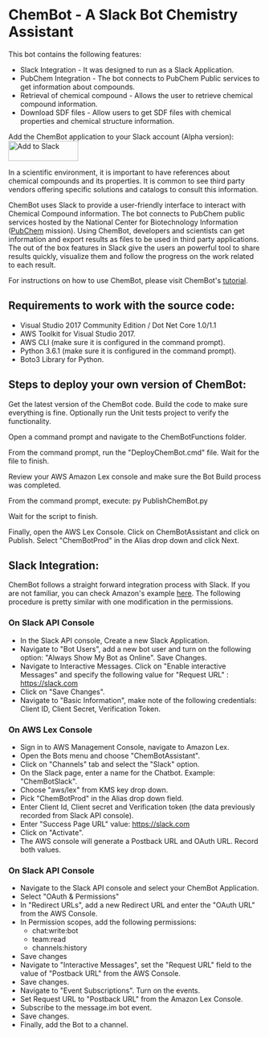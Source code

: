 # ChemBot - A Slack Bot Chemistry Assistant

This bot contains the following features:
* Slack Integration - It was designed to run as a Slack Application.
* PubChem Integration - The bot connects to PubChem Public services to get information about compounds.
* Retrieval of chemical compound - Allows the user to retrieve chemical compound information. 
* Download SDF files - Allow users to get SDF files with chemical properties and chemical structure information.

Add the ChemBot application to your Slack account (Alpha version):
<a href="https://slack.com/oauth/authorize?&client_id=201891926391.213563214386&scope=bot,chat:write:bot,team:read,channels:history"><img alt="Add to Slack" height="40" width="139" src="https://platform.slack-edge.com/img/add_to_slack.png" srcset="https://platform.slack-edge.com/img/add_to_slack.png 1x, https://platform.slack-edge.com/img/add_to_slack@2x.png 2x" /></a>

In a scientific environment, it is important to have references about chemical compounds and its properties. It is common to see third party vendors offering specific solutions and catalogs to consult this information.

ChemBot uses Slack to provide a user-friendly interface to interact with Chemical Compound information. The bot connects to PubChem public services hosted by the National Center for Biotechnology Information ([PubChem](https://www.youtube.com/watch?v=-eNxsNd8sC4) mission). Using ChemBot, developers and scientists can get information and export results as files to be used in third party applications. The out of the box features in Slack give the users an powerful tool to share results quickly, visualize them and follow the progress on the work related to each result. 

For instructions on how to use ChemBot, please visit ChemBot's [tutorial](https://google.com).

## Requirements to work with the source code:
* Visual Studio 2017 Community Edition / Dot Net Core 1.0/1.1
* AWS Toolkit for Visual Studio 2017.
* AWS CLI (make sure it is configured in the command prompt).
* Python 3.6.1 (make sure it is configured in the command prompt).
* Boto3 Library for Python.

## Steps to deploy your own version of ChemBot:

Get the latest version of the ChemBot code. Build the code to make sure everything is fine. Optionally run the Unit tests project to verify the functionality.

Open a command prompt and navigate to the ChemBotFunctions folder.

From the command prompt, run the "DeployChemBot.cmd" file. Wait for the file to finish.

Review your AWS Amazon Lex console and make sure the Bot Build process was completed.

From the command prompt, execute: py PublishChemBot.py

Wait for the script to finish.

Finally, open the AWS Lex Console. Click on ChemBotAssistant and click on Publish. Select "ChemBotProd" in the Alias drop down and click Next.

## Slack Integration:

ChemBot follows a straight forward integration process with Slack. If you are not familiar, you can check Amazon's example [here](http://docs.aws.amazon.com/lex/latest/dg/slack-bot-association.html).
The following procedure is pretty similar with one modification in the permissions.

### On Slack API Console
* In the Slack API console, Create a new Slack Application.
* Navigate to "Bot Users", add a new bot user and turn on the following option: "Always Show My Bot as Online". Save Changes.
* Navigate to Interactive Messages. Click on "Enable interactive Messages" and specify the following value for "Request URL" : https://slack.com
* Click on "Save Changes".
* Navigate to "Basic Information", make note of the following credentials: Client ID, Client Secret, Verification Token.

### On AWS Lex Console
* Sign in to AWS Management Console, navigate to Amazon Lex.
* Open the Bots menu and choose "ChemBotAssistant".
* Click on "Channels" tab and select the "Slack" option.
* On the Slack page, enter a name for the Chatbot. Example: "ChemBotSlack".
* Choose "aws/lex" from KMS key drop down.
* Pick "ChemBotProd" in the Alias drop down field.
* Enter Client Id, Client secret and Verification token (the data previously recorded from Slack API console).
* Enter "Success Page URL" value: https://slack.com
* Click on "Activate".
* The AWS console will generate a Postback URL and OAuth URL. Record both values.

### On Slack API Console
* Navigate to the Slack API console and select your ChemBot Application.
* Select "OAuth & Permissions"
* In "Redirect URLs", add a new Redirect URL and enter the "OAuth URL" from the AWS Console.
* In Permission scopes, add the following permissions: 
	* chat:write:bot
	* team:read
	* channels:history
* Save changes
* Navigate to "Interactive Messages", set the "Request URL" field to the value of "Postback URL" from the AWS Console.
* Save changes.
* Navigate to "Event Subscriptions". Turn on the events.
* Set Request URL to "Postback URL" from the Amazon Lex Console.
* Subscribe to the message.im bot event.
* Save changes.
* Finally, add the Bot to a channel.